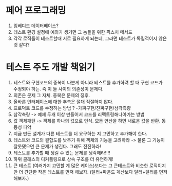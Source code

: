 # 페어 프로그래밍

1. 임베디드 데이터베이스?
2. 테스트 환경 설정에 예외가 생기면 그 놈들을 위한 픽스처 메서드
3. 각각 로직들이 테스트할때 서로 필요하게 되는데, 그러면 테스트가 독립적이지 않은 것 같다?

# 테스트 주도 개발 책읽기

1. 테스트와 구현코드의 중복이 나쁜게 아니라 테스트를 추가하려 할 때 구현 코드가 수정되야 하는. 즉 이 둘 사이의 의존성이 문제다.
2. 의존은 문제 그 자체. 중복은 문제의 징후.
3. 올바른 인터페이스에 대한 추측은 절대 적절하지 않다.
4. 프로덕트 코드를 수정하는 방법 ? -가짜구현/진짜구현/삼각측량
5. 삼각측량 -> 예제 두개 이상 만들어서 코드를 리팩토링해나아가는 방법
6. 값 객체패턴 -> 객체를 하나의 값으로 인식. 모든 연산을 하면 새로운 값을 반환. 동등성 파악
7. 지금 만든 설계가 다른 테스트를 더 요구하는 지 고민하고 추가해야 한다.
8. 테스트와 코드의 결합도를 낮추기 위해 객체의 기능을 고려하라 -> 물론 그 기능이 잘못됐으면 큰 문제가 생긴다. 그래도 전진하라!
9. 테스트를 추가할 때 생길 수 있는 문제를 생각해라!!!!
10. 하위 클래스의 디커플링으로 상속 구조를 더 유연하게!
11. 큰 테스트 (여러가지 고민할 게 많은 케이스)보다는 그 큰테스트와 비슷한 로직이지만 더 간단한 작은 테스트를 먼저 해보자. (달러+파운드 계산보다 달러+달러를 먼저 해보자.)